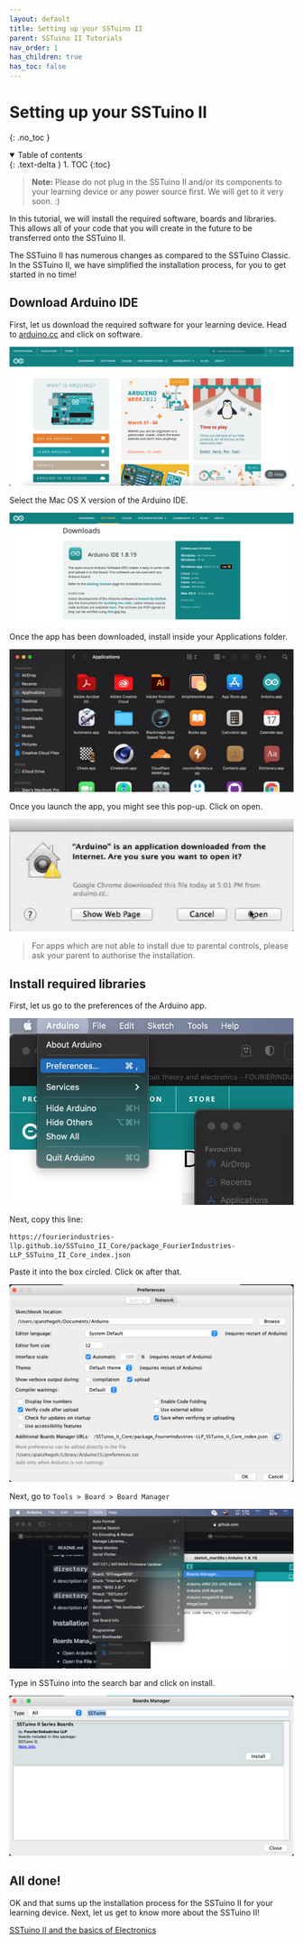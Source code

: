 ```yaml
---
layout: default
title: Setting up your SSTuino II
parent: SSTuino II Tutorials
nav_order: 1
has_children: true
has_toc: false
---
```


# Setting up your SSTuino II

{: .no_toc }

<details open markdown="block">
  <summary>
    Table of contents
  </summary>
  {: .text-delta }
1. TOC
{:toc}
</details>

> **Note:** Please do not plug in the SSTuino II and/or its components to your learning device or any power source first. We will get to it very soon. :)

In this tutorial, we will install the required software, boards and libraries. This allows all of your code that you will create in the future to be transferred onto the SSTuino II.

The SSTuino II has numerous changes as compared to the SSTuino Classic. In the SSTuino II, we have simplified the installation process, for you to get started in no time!

## Download Arduino IDE

First, let us download the required software for your learning device. Head to [arduino.cc](https://www.arduino.cc) and click on software.

![arduino](assets/arduino.png)

Select the Mac OS X version of the Arduino IDE.

![arduino1](assets/arduino1.png)

Once the app has been downloaded, install inside your Applications folder.

![arduino2](assets/arduino2.png)

Once you launch the app, you might see this pop-up. Click on open.

![arduino3](assets/arduino3.png)

> For apps which are not able to install due to parental controls, please ask your parent to authorise the installation.

## Install required libraries

First, let us go to the preferences of the Arduino app.

![arduino4](assets/arduino4.png)

Next, copy this line:

```text
https://fourierindustries-llp.github.io/SSTuino_II_Core/package_FourierIndustries-LLP_SSTuino_II_Core_index.json
```

Paste it into the box circled. Click `OK` after that.

![arduino5](assets/arduino5.png)

Next, go to `Tools > Board > Board Manager`

![arduino6](assets/arduino6.png)

Type in SSTuino into the search bar and click on install.

![arduino7](assets/arduino7.png)

## All done!

OK and that sums up the installation process for the SSTuino II for your learning device. Next, let us get to know more about the SSTuino II!

[SSTuino II and the basics of Electronics](../sec1/electronicBasics/index.md)
